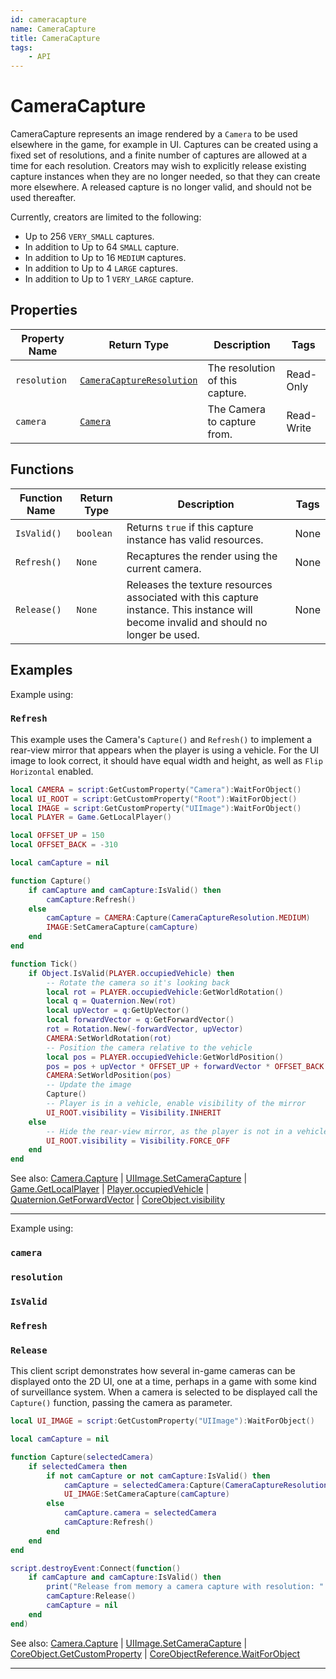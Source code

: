 ```yaml
---
id: cameracapture
name: CameraCapture
title: CameraCapture
tags:
    - API
---
```


# CameraCapture

CameraCapture represents an image rendered by a `Camera` to be used elsewhere in the game, for example in UI. Captures can be created using a fixed set of resolutions, and a finite number of captures are allowed at a time for each resolution. Creators may wish to explicitly release existing capture instances when they are no longer needed, so that they can create more elsewhere. A released capture is no longer valid, and should not be used thereafter.

Currently, creators are limited to the following:

* Up to 256 `VERY_SMALL` captures.
* In addition to Up to 64 `SMALL` capture.
* In addition to Up to 16 `MEDIUM` captures.
* In addition to Up to 4 `LARGE` captures.
* In addition to Up to 1 `VERY_LARGE` capture.

## Properties

| Property Name | Return Type | Description | Tags |
| -------- | ----------- | ----------- | ---- |
| `resolution` | [`CameraCaptureResolution`](enums.md#cameracaptureresolution) | The resolution of this capture. | Read-Only |
| `camera` | [`Camera`](camera.md) | The Camera to capture from. | Read-Write |

## Functions

| Function Name | Return Type | Description | Tags |
| -------- | ----------- | ----------- | ---- |
| `IsValid()` | `boolean` | Returns `true` if this capture instance has valid resources. | None |
| `Refresh()` | `None` | Recaptures the render using the current camera. | None |
| `Release()` | `None` | Releases the texture resources associated with this capture instance. This instance will become invalid and should no longer be used. | None |

## Examples

Example using:

### `Refresh`

This example uses the Camera's `Capture()` and `Refresh()` to implement a rear-view mirror that appears when the player is using a vehicle. For the UI image to look correct, it should have equal width and height, as well as `Flip Horizontal` enabled.

```lua
local CAMERA = script:GetCustomProperty("Camera"):WaitForObject()
local UI_ROOT = script:GetCustomProperty("Root"):WaitForObject()
local IMAGE = script:GetCustomProperty("UIImage"):WaitForObject()
local PLAYER = Game.GetLocalPlayer()

local OFFSET_UP = 150
local OFFSET_BACK = -310

local camCapture = nil

function Capture()
    if camCapture and camCapture:IsValid() then
        camCapture:Refresh()
    else
        camCapture = CAMERA:Capture(CameraCaptureResolution.MEDIUM)
        IMAGE:SetCameraCapture(camCapture)
    end
end

function Tick()
    if Object.IsValid(PLAYER.occupiedVehicle) then
        -- Rotate the camera so it's looking back
        local rot = PLAYER.occupiedVehicle:GetWorldRotation()
        local q = Quaternion.New(rot)
        local upVector = q:GetUpVector()
        local forwardVector = q:GetForwardVector()
        rot = Rotation.New(-forwardVector, upVector)
        CAMERA:SetWorldRotation(rot)
        -- Position the camera relative to the vehicle
        local pos = PLAYER.occupiedVehicle:GetWorldPosition()
        pos = pos + upVector * OFFSET_UP + forwardVector * OFFSET_BACK
        CAMERA:SetWorldPosition(pos)
        -- Update the image
        Capture()
        -- Player is in a vehicle, enable visibility of the mirror
        UI_ROOT.visibility = Visibility.INHERIT
    else
        -- Hide the rear-view mirror, as the player is not in a vehicle
        UI_ROOT.visibility = Visibility.FORCE_OFF
    end
end
```

See also: [Camera.Capture](camera.md) | [UIImage.SetCameraCapture](uiimage.md) | [Game.GetLocalPlayer](game.md) | [Player.occupiedVehicle](player.md) | [Quaternion.GetForwardVector](quaternion.md) | [CoreObject.visibility](coreobject.md)

---

Example using:

### `camera`

### `resolution`

### `IsValid`

### `Refresh`

### `Release`

This client script demonstrates how several in-game cameras can be displayed onto the 2D UI, one at a time, perhaps in a game with some kind of surveillance system. When a camera is selected to be displayed call the `Capture()` function, passing the camera as parameter.

```lua
local UI_IMAGE = script:GetCustomProperty("UIImage"):WaitForObject()

local camCapture = nil

function Capture(selectedCamera)    
    if selectedCamera then
        if not camCapture or not camCapture:IsValid() then
            camCapture = selectedCamera:Capture(CameraCaptureResolution.VERY_LARGE)
            UI_IMAGE:SetCameraCapture(camCapture)
        else
            camCapture.camera = selectedCamera
            camCapture:Refresh()
        end
    end
end

script.destroyEvent:Connect(function()
    if camCapture and camCapture:IsValid() then
        print("Release from memory a camera capture with resolution: " .. camCapture.resolution)
        camCapture:Release()
        camCapture = nil
    end
end)
```

See also: [Camera.Capture](camera.md) | [UIImage.SetCameraCapture](uiimage.md) | [CoreObject.GetCustomProperty](coreobject.md) | [CoreObjectReference.WaitForObject](coreobjectreference.md)

---
